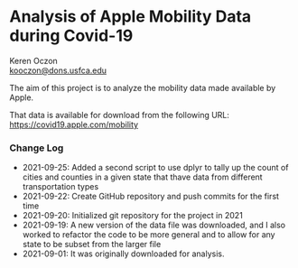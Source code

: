 # Analysis of Apple Mobility Data during Covid-19

Keren Oczon  
kooczon@dons.usfca.edu

The aim of this project is to analyze the mobility data made available by Apple.

That data is available for download from the following URL:
https://covid19.apple.com/mobility

### Change Log

* 2021-09-25: Added a second script to use dplyr to tally up the count of cities and counties in a given state that thave data from different transportation types
* 2021-09-22: Create GitHub repository and push commits for the first time
* 2021-09-20: Initialized git repository for the project in 2021
* 2021-09-19: A new version of the data file was downloaded, and I also worked to refactor the code to be more general and to allow for any state to be subset from the larger file
* 2021-09-01: It was originally downloaded for analysis.  

